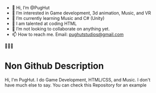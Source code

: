 - 👋 Hi, I’m @PugHut
- 👀 I’m interested in Game development, 3d animation, Music, and VR
- 🌱 I’m currently learning Music and C# (Unity)
- 🧠 I am talented at coding HTML
- 💞️ I’m not looking to collaborate on anything yet.
- 📫 How to reach me. Email: pughutstudios@gmail.com

🤫🧏‍♂️

# Non Github Description
Hi, I'm PugHut. I do Game Development, HTML/CSS, and Music. I don't have much else to say.
You can check this Repository for an example
